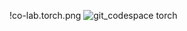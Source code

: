 !co-lab.torch.png
![git_codespace torch](https://github.com/user-attachments/assets/b1ba156d-b8be-4bdd-b2e4-af0421eecc8f)
